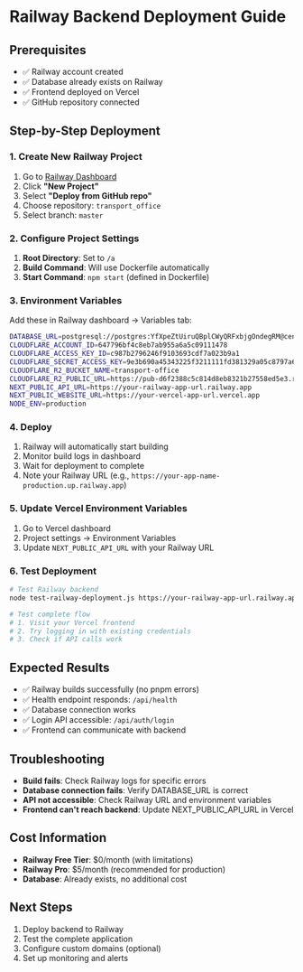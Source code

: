 # Railway Backend Deployment Guide

## Prerequisites
- ✅ Railway account created
- ✅ Database already exists on Railway
- ✅ Frontend deployed on Vercel
- ✅ GitHub repository connected

## Step-by-Step Deployment

### 1. Create New Railway Project
1. Go to [Railway Dashboard](https://railway.app/dashboard)
2. Click **"New Project"**
3. Select **"Deploy from GitHub repo"**
4. Choose repository: `transport_office`
5. Select branch: `master`

### 2. Configure Project Settings
1. **Root Directory**: Set to `/a`
2. **Build Command**: Will use Dockerfile automatically
3. **Start Command**: `npm start` (defined in Dockerfile)

### 3. Environment Variables
Add these in Railway dashboard → Variables tab:

```bash
DATABASE_URL=postgresql://postgres:YfXpeZtUiruQBplCWyQRFxbjgOndegRM@centerbeam.proxy.rlwy.net:31147/railway
CLOUDFLARE_ACCOUNT_ID=647796bf4c8eb7ab955a6a5c09111478
CLOUDFLARE_ACCESS_KEY_ID=c987b2796246f9103693cdf7a023b9a1
CLOUDFLARE_SECRET_ACCESS_KEY=9e3b690a45343225f3211111fd381329a05c8797a63f21b528663c0e6270c7f3
CLOUDFLARE_R2_BUCKET_NAME=transport-office
CLOUDFLARE_R2_PUBLIC_URL=https://pub-d6f2388c5c814d8eb8321b27558ed5e3.r2.dev
NEXT_PUBLIC_API_URL=https://your-railway-app-url.railway.app
NEXT_PUBLIC_WEBSITE_URL=https://your-vercel-app-url.vercel.app
NODE_ENV=production
```

### 4. Deploy
1. Railway will automatically start building
2. Monitor build logs in dashboard
3. Wait for deployment to complete
4. Note your Railway URL (e.g., `https://your-app-name-production.up.railway.app`)

### 5. Update Vercel Environment Variables
1. Go to Vercel dashboard
2. Project settings → Environment Variables
3. Update `NEXT_PUBLIC_API_URL` with your Railway URL

### 6. Test Deployment
```bash
# Test Railway backend
node test-railway-deployment.js https://your-railway-app-url.railway.app

# Test complete flow
# 1. Visit your Vercel frontend
# 2. Try logging in with existing credentials
# 3. Check if API calls work
```

## Expected Results
- ✅ Railway builds successfully (no pnpm errors)
- ✅ Health endpoint responds: `/api/health`
- ✅ Database connection works
- ✅ Login API accessible: `/api/auth/login`
- ✅ Frontend can communicate with backend

## Troubleshooting
- **Build fails**: Check Railway logs for specific errors
- **Database connection fails**: Verify DATABASE_URL is correct
- **API not accessible**: Check Railway URL and environment variables
- **Frontend can't reach backend**: Update NEXT_PUBLIC_API_URL in Vercel

## Cost Information
- **Railway Free Tier**: $0/month (with limitations)
- **Railway Pro**: $5/month (recommended for production)
- **Database**: Already exists, no additional cost

## Next Steps
1. Deploy backend to Railway
2. Test the complete application
3. Configure custom domains (optional)
4. Set up monitoring and alerts
